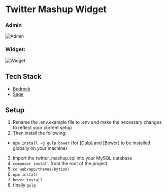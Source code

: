# Twitter Mashup Widget

### Admin
![Admin](https://gitlab.com/davidang09/twitter-mashup-widget/raw/master/web/app/themes/bytion/assets/images/scr-admin.png)

### Widget:
![Widget](https://gitlab.com/davidang09/twitter-mashup-widget/raw/master/web/app/themes/bytion/assets/images/scr-widget.png)

## Tech Stack
- [Bedrock](https://roots.io/bedrock/)
- [Sage](https://roots.io/sage/)

## Setup
1. Rename the .env.example file to .env and make the necessary changes to reflect your current setup
2. Then install the following:
 - `npm install -g gulp bower` (for [Gulp] and [Bower] to be installed globally on your machine)
3. Import the twitter_mashup.sql into your MySQL database
4. `composer install` from the root of the project
5. `cd web/app/themes/bytion/` 
6. `npm install`
7. `bower install`
8. finally `gulp`


